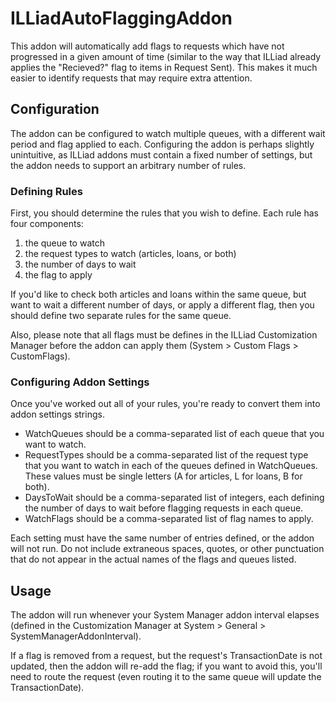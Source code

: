 # ILLiadAutoFlaggingAddon

This addon will automatically add flags to requests which have not progressed in a given amount of time (similar to the way that ILLiad already applies the "Recieved?" flag to items in Request Sent). This makes it much easier to identify requests that may require extra attention.

## Configuration

The addon can be configured to watch multiple queues, with a different wait period and flag applied to each. Configuring the addon is perhaps slightly unintuitive, as ILLiad addons must contain a fixed number of settings, but the addon needs to support an arbitrary number of rules.

### Defining Rules

First, you should determine the rules that you wish to define. Each rule has four components:

1. the queue to watch
2. the request types to watch (articles, loans, or both)
3. the number of days to wait
4. the flag to apply

If you'd like to check both articles and loans within the same queue, but want to wait a different number of days, or apply a different flag, then you should define two separate rules for the same queue.

Also, please note that all flags must be defines in the ILLiad Customization Manager before the addon can apply them (System > Custom Flags > CustomFlags).

### Configuring Addon Settings

Once you've worked out all of your rules, you're ready to convert them into addon settings strings.

- WatchQueues should be a comma-separated list of each queue that you want to watch.
- RequestTypes should be a comma-separated list of the request type that you want to watch in each of the queues defined in WatchQueues. These values must be single letters (A for articles, L for loans, B for both).
- DaysToWait should be a comma-separated list of integers, each defining the number of days to wait before flagging requests in each queue.
- WatchFlags should be a comma-separated list of flag names to apply.

Each setting must have the same number of entries defined, or the addon will not run. Do not include extraneous spaces, quotes, or other punctuation that do not appear in the actual names of the flags and queues listed.

## Usage

The addon will run whenever your System Manager addon interval elapses (defined in the Customization Manager at System > General > SystemManagerAddonInterval).

If a flag is removed from a request, but the request's TransactionDate is not updated, then the addon will re-add the flag; if you want to avoid this, you'll need to route the request (even routing it to the same queue will update the TransactionDate).









